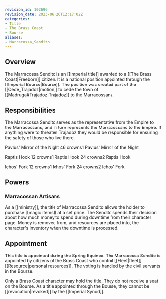 ```yaml
---
revision_id: 102696
revision_date: 2023-06-26T12:17:02Z
categories:
- Title
- The Brass Coast
- Bourse
aliases:
- Marracossa_Sendito
---
```


## Overview
The Marracossa Sendito is an [[Imperial title]]  awarded to a [[The Brass Coast|Freeborn]] citizen. It is a national position appointed through the [[Imperial Bourse|Bourse]]. The position was created part of the [[Cede_Trajadoz|motion]] to cede the town of [[Madruga#Trajadoz|Trajadoz]] to the Marracossans.

## Responsibilities
The Marracossa Sendito serves as the representative from the Empire to the Marracossans, and in turn represents the Marracossans to the Empire. If anything were to threaten Trajadoz they would be responsible for ensuring the safety of those who live there.


Pavlus' Mirror of the Night
46 crowns1 Pavlus' Mirror of the Night

Raptis Hook
12 crowns1 Raptis Hook
24 crowns2 Raptis Hook

Ichos' Fork
12 crowns1 Ichos' Fork
24 crowns2 Ichos' Fork


## Powers
### Marracossan Artisans
As a [[ministry]], the title of Marracossa Sendito allows the holder to purchase [[magic items]] at a set price. The Sendito spends their decision about how much money to spend during downtime from their character page. Money is removed from, and resources are placed into, the character's inventory when the downtime is processed. 

## Appointment
This title is appointed during the Spring Equinox. The Marracossa Sendito is appointed by citizens of the Brass Coast who control [[Fleet|fleet]] [[Resource|personal resources]]. The voting is handled by the civil servants in the Bourse. 

Only a Brass Coast character may hold the title. They do not receive a seat on the Bourse. As a title appointed through the Bourse, they cannot be [[revocation|revoked]] by the [[Imperial Synod]].





